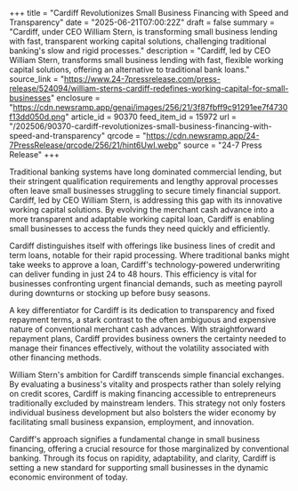 +++
title = "Cardiff Revolutionizes Small Business Financing with Speed and Transparency"
date = "2025-06-21T07:00:22Z"
draft = false
summary = "Cardiff, under CEO William Stern, is transforming small business lending with fast, transparent working capital solutions, challenging traditional banking's slow and rigid processes."
description = "Cardiff, led by CEO William Stern, transforms small business lending with fast, flexible working capital solutions, offering an alternative to traditional bank loans."
source_link = "https://www.24-7pressrelease.com/press-release/524094/william-sterns-cardiff-redefines-working-capital-for-small-businesses"
enclosure = "https://cdn.newsramp.app/genai/images/256/21/3f87fbff9c91291ee7f4730f13dd050d.png"
article_id = 90370
feed_item_id = 15972
url = "/202506/90370-cardiff-revolutionizes-small-business-financing-with-speed-and-transparency"
qrcode = "https://cdn.newsramp.app/24-7PressRelease/qrcode/256/21/hint6UwI.webp"
source = "24-7 Press Release"
+++

<p>Traditional banking systems have long dominated commercial lending, but their stringent qualification requirements and lengthy approval processes often leave small businesses struggling to secure timely financial support. Cardiff, led by CEO William Stern, is addressing this gap with its innovative working capital solutions. By evolving the merchant cash advance into a more transparent and adaptable working capital loan, Cardiff is enabling small businesses to access the funds they need quickly and efficiently.</p><p>Cardiff distinguishes itself with offerings like business lines of credit and term loans, notable for their rapid processing. Where traditional banks might take weeks to approve a loan, Cardiff's technology-powered underwriting can deliver funding in just 24 to 48 hours. This efficiency is vital for businesses confronting urgent financial demands, such as meeting payroll during downturns or stocking up before busy seasons.</p><p>A key differentiator for Cardiff is its dedication to transparency and fixed repayment terms, a stark contrast to the often ambiguous and expensive nature of conventional merchant cash advances. With straightforward repayment plans, Cardiff provides business owners the certainty needed to manage their finances effectively, without the volatility associated with other financing methods.</p><p>William Stern's ambition for Cardiff transcends simple financial exchanges. By evaluating a business's vitality and prospects rather than solely relying on credit scores, Cardiff is making financing accessible to entrepreneurs traditionally excluded by mainstream lenders. This strategy not only fosters individual business development but also bolsters the wider economy by facilitating small business expansion, employment, and innovation.</p><p>Cardiff's approach signifies a fundamental change in small business financing, offering a crucial resource for those marginalized by conventional banking. Through its focus on rapidity, adaptability, and clarity, Cardiff is setting a new standard for supporting small businesses in the dynamic economic environment of today.</p>